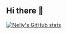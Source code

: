 ## Hi there 👋

<!--
**nellysosobrado/nellysosobrado** is a ✨ _special_ ✨ repository because its `README.md` (this file) appears on your GitHub profile.

Here are some ideas to get you started:

- 🎓 I’m currently a .NET development student within C# at KYH in Stockholm, Liljeholmen.
- 🌱 Currently studying C# and OOP principles.
-->
[![Nelly's GitHub stats](https://github-readme-stats.vercel.app/api?username=nellysosobrado)](https://github.com/anuraghazra/github-readme-stats)
